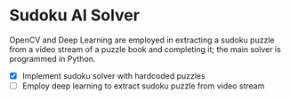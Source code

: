 # Sudoku AI Solver

OpenCV and Deep Learning are employed in extracting a sudoku puzzle from a video stream of a puzzle book and completing it; the main solver is programmed in Python.

- [x] Implement sudoku solver with hardcoded puzzles
- [ ] Employ deep learning to extract sudoku puzzle from video stream
